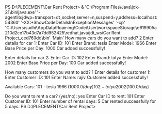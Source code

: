
PS D:\PLECEMENT\Car Rent Project>  & 'C:\Program Files\Java\jdk-21\bin\java.exe' '-agentlib:jdwp=transport=dt_socket,server=n,suspend=y,address=localhost:54360' '-XX:+ShowCodeDetailsInExceptionMessages' '-cp' 'C:\Users\sudhi\AppData\Roaming\Code\User\workspaceStorage\e619905a210d2ce17b43d7a7dd952425\redhat.java\jdt_ws\Car Rent Project_ced760dd\bin' 'Main' 
How many cars do you want to add? 2
Enter details for car 1:
Enter Car ID: 101
Enter Brand: tesla
Enter Model: 1966
Enter Base Price per Day: 1000
Car added successfully!

Enter details for car 2:
Enter Car ID: 102
Enter Brand: totya
Enter Model: 2002
Enter Base Price per Day: 100
Car added successfully!

How many customers do you want to add? 1
Enter details for customer 1:
Enter Customer ID: 101
Enter Name: rajiv
Customer added successfully!

Available Cars:
101 - tesla 1966 ($1000.0/day)
102 - totya 2002 ($100.0/day)

Do you want to rent a car? (yes/no): yes
Enter Car ID to rent: 101
Enter Customer ID: 101
Enter number of rental days: 5
Car rented successfully for 5 days.
PS D:\PLECEMENT\Car Rent Project> 
